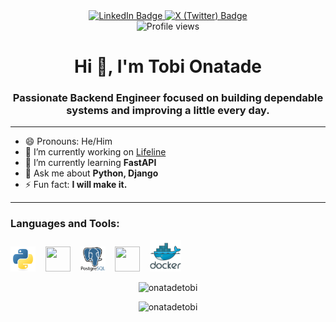 <div align="center" id="badges">
  <a href="https://linkedin.com/in/tobionatade">
    <img src="https://img.shields.io/badge/LinkedIn-blue?style=for-the-badge&logo=linkedin&logoColor=white" alt="LinkedIn Badge"/>
  </a>
  <a href="https://x.com/tobiwritescode">
    <img src="https://img.shields.io/badge/X_(Twitter)-black?style=for-the-badge&logo=x&logoColor=white" alt="X (Twitter) Badge"/>
  </a>
</div>

<div align="center">
  <img src="https://komarev.com/ghpvc/?username=onatadetobi&style=flat-square&color=blue" alt="Profile views"/>
</div>

<h1 align="center">Hi 👋, I'm Tobi Onatade</h1>
<h3 align="center">Passionate Backend Engineer focused on building dependable systems and improving a little every day.</h3>

---

- 😄 Pronouns: He/Him  
- 🔭 I’m currently working on [Lifeline](https://github.com/OnatadeTobi/lifeline)  
- 🌱 I’m currently learning **FastAPI**  
- 💬 Ask me about **Python, Django**  
- ⚡ Fun fact: **I will make it.**

---

<h3 align="left">Languages and Tools:</h3>
<p align="left">
  <a href="https://www.python.org" target="_blank"><img src="https://raw.githubusercontent.com/devicons/devicon/master/icons/python/python-original.svg" width="40" height="40"/></a>&nbsp;&nbsp;&nbsp;
  <a href="https://www.djangoproject.com/" target="_blank"><img src="https://cdn.worldvectorlogo.com/logos/django.svg" width="40" height="40"/></a>&nbsp;&nbsp;&nbsp;
  <a href="https://www.postgresql.org" target="_blank"><img src="https://raw.githubusercontent.com/devicons/devicon/master/icons/postgresql/postgresql-original-wordmark.svg" width="40" height="40"/></a>&nbsp;&nbsp;&nbsp;
  <a href="https://git-scm.com/" target="_blank"><img src="https://www.vectorlogo.zone/logos/git-scm/git-scm-icon.svg" width="40" height="40"/></a>&nbsp;&nbsp;&nbsp;
  <a href="https://www.docker.com/" target="_blank"><img src="https://raw.githubusercontent.com/devicons/devicon/master/icons/docker/docker-original-wordmark.svg" width="50" height="50"/></a>
</p>

<p align="center">
  <img src="https://github-readme-stats.vercel.app/api/top-langs?username=onatadetobi&show_icons=true&locale=en&layout=compact" alt="onatadetobi" />
</p>

<p align="center">
  <img src="https://github-readme-streak-stats.herokuapp.com/?user=onatadetobi" alt="onatadetobi" />
</p>

